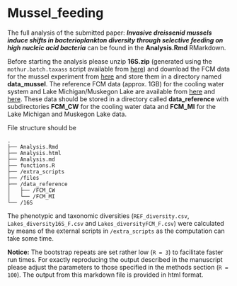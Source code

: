# Mussel_feeding

The full analysis of the submitted paper: ***Invasive dreissenid mussels induce shifts in bacterioplankton diversity through selective feeding on high nucleic acid bacteria*** can be found in the **Analysis.Rmd** RMarkdown. 

Before starting the analysis please unzip **16S.zip** (generated using the `mothur.batch.taxass` script available from [here](https://github.com/rprops/Mothur_oligo_batch/blob/master/mothur.batch.taxass)) and download the FCM data for the mussel experiment from [here](https://flowrepository.org/experiments/1034) and store them in a directory named **data_mussel**. The reference FCM data (approx. 1GB) for the cooling water system and Lake Michigan/Muskegon Lake are available from [here](https://flowrepository.org/experiments/746) and [here](https://flowrepository.org/experiments/1047). These data should be stored in a directory called **data_reference** with subdirectories **FCM_CW** for the cooling water data and **FCM_MI** for the Lake Michigan and Muskegon Lake data.

File structure should be 

```
.
├── Analysis.Rmd
├── Analysis.html
├── Analysis.md
├── functions.R
├── /extra_scripts
├── /files
├── /data_reference
│   ├── /FCM_CW
│   └── /FCM_MI
└── /16S
```
The phenotypic and taxonomic diversities (`REF_diversity.csv`, `Lakes_diversity16S_F.csv` and `Lakes_diversityFCM_F.csv`) were calculated by means of the external scripts in `/extra_scripts` as the computation can take some time.

**Notice:** The bootstrap repeats are set rather low (`R = 3`) to facilitate faster run times. For exactly reproducing the output described in the manuscript please adjust the parameters to those specified in the methods section (`R = 100`). The output from this markdown file is provided in html format.
